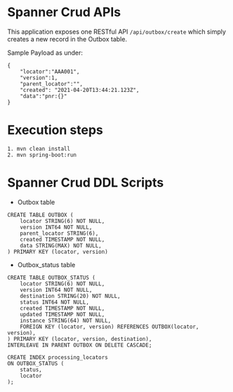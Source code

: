 # Spanner Crud APIs

This application exposes one RESTful API ```/api/outbox/create```
which simply creates a new record in the Outbox table. 

Sample Payload as under:
```
{
	"locator":"AAA001",
	"version":1,
	"parent_locator":"",
   	"created": "2021-04-20T13:44:21.123Z",
	"data":"pnr:{}"	
}

```

# Execution steps

```
1. mvn clean install
2. mvn spring-boot:run
```

# Spanner Crud DDL Scripts

* Outbox table
```
CREATE TABLE OUTBOX (
	locator STRING(6) NOT NULL,
	version INT64 NOT NULL,
	parent_locator STRING(6),
	created TIMESTAMP NOT NULL,
	data STRING(MAX) NOT NULL,
) PRIMARY KEY (locator, version)

```
* Outbox_status table
```
CREATE TABLE OUTBOX_STATUS (
	locator STRING(6) NOT NULL,
	version INT64 NOT NULL,
	destination STRING(20) NOT NULL,
	status INT64 NOT NULL,
	created TIMESTAMP NOT NULL,
	updated TIMESTAMP NOT NULL,
	instance STRING(64) NOT NULL,
	FOREIGN KEY (locator, version) REFERENCES OUTBOX(locator, version),
) PRIMARY KEY (locator, version, destination),
INTERLEAVE IN PARENT OUTBOX ON DELETE CASCADE;

CREATE INDEX processing_locators 
ON OUTBOX_STATUS (
	status,
	locator
);
```
